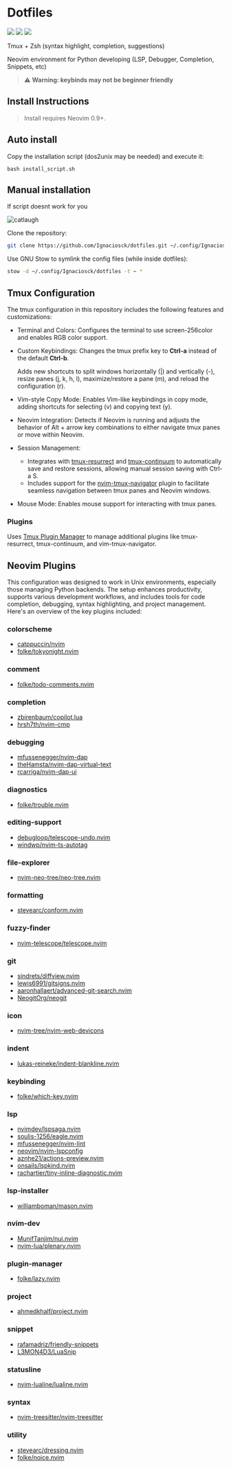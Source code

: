# Dotfiles

<a href="https://dotfyle.com/Ignaciosck/dotfiles-nvim-config"><img src="https://dotfyle.com/Ignaciosck/dotfiles-nvim-config/badges/plugins?style=for-the-badge" /></a>
<a href="https://dotfyle.com/Ignaciosck/dotfiles-nvim-config"><img src="https://dotfyle.com/Ignaciosck/dotfiles-nvim-config/badges/leaderkey?style=for-the-badge" /></a>
<a href="https://dotfyle.com/Ignaciosck/dotfiles-nvim-config"><img src="https://dotfyle.com/Ignaciosck/dotfiles-nvim-config/badges/plugin-manager?style=for-the-badge" /></a>

Tmux + Zsh (syntax highlight, completion, suggestions)

Neovim environment for Python developing (LSP, Debugger, Completion, Snippets, etc)
>⚠️ **Warning: keybinds may not be beginner friendly**

## Install Instructions

 > Install requires Neovim 0.9+.
## Auto install
Copy the installation script (dos2unix may be needed) and execute it:
```
bash install_script.sh
```

## Manual installation
If script doesnt work for you

![catlaugh](https://i.imgur.com/FiDkB7A.png)

Clone the repository:

```sh
git clone https://github.com/Ignaciosck/dotfiles.git ~/.config/Ignaciosck/dotfiles
```

Use GNU Stow to symlink the config files (while inside dotfiles):

```sh
stow -d ~/.config/Ignaciosck/dotfiles -t ~ *
```
## Tmux Configuration
The tmux configuration in this repository includes the following features and customizations:

* Terminal and Colors: Configures the terminal to use screen-256color and enables RGB color support.
* Custom Keybindings: Changes the tmux prefix key to **Ctrl-a** instead of the default **Ctrl-b**. 
    
    Adds new shortcuts to split windows horizontally (|) and vertically (-), resize panes (j, k, h, l), maximize/restore a pane (m), and reload the configuration (r).
* Vim-style Copy Mode: Enables Vim-like keybindings in copy mode, adding shortcuts for selecting (v) and copying text (y).
* Neovim Integration: Detects if Neovim is running and adjusts the behavior of Alt + arrow key combinations to either navigate tmux panes or move within Neovim.
* Session Management:
    * Integrates with [tmux-resurrect](https://github.com/tmux-plugins/tmux-resurrect) and [tmux-continuum](https://github.com/tmux-plugins/tmux-continuum) to automatically save and restore sessions, allowing manual session saving with Ctrl-a S.
    * Includes support for the [nvim-tmux-navigator](https://github.com/alexghergh/nvim-tmux-navigation) plugin to facilitate seamless navigation between tmux panes and Neovim windows.
* Mouse Mode: Enables mouse support for interacting with tmux panes.
### Plugins
 Uses [Tmux Plugin Manager](https://github.com/tmux-plugins/tpm) to manage additional plugins like tmux-resurrect, tmux-continuum, and vim-tmux-navigator.

## Neovim Plugins
This configuration was designed to work in Unix environments, especially those managing Python backends. The setup enhances productivity, supports various development workflows, and includes tools for code completion, debugging, syntax highlighting, and project management. Here's an overview of the key plugins included:
### colorscheme

+ [catppuccin/nvim](https://dotfyle.com/plugins/catppuccin/nvim)
+ [folke/tokyonight.nvim](https://dotfyle.com/plugins/folke/tokyonight.nvim)
### comment

+ [folke/todo-comments.nvim](https://dotfyle.com/plugins/folke/todo-comments.nvim)
### completion

+ [zbirenbaum/copilot.lua](https://dotfyle.com/plugins/zbirenbaum/copilot.lua)
+ [hrsh7th/nvim-cmp](https://dotfyle.com/plugins/hrsh7th/nvim-cmp)
### debugging

+ [mfussenegger/nvim-dap](https://dotfyle.com/plugins/mfussenegger/nvim-dap)
+ [theHamsta/nvim-dap-virtual-text](https://dotfyle.com/plugins/theHamsta/nvim-dap-virtual-text)
+ [rcarriga/nvim-dap-ui](https://dotfyle.com/plugins/rcarriga/nvim-dap-ui)
### diagnostics

+ [folke/trouble.nvim](https://dotfyle.com/plugins/folke/trouble.nvim)
### editing-support

+ [debugloop/telescope-undo.nvim](https://dotfyle.com/plugins/debugloop/telescope-undo.nvim)
+ [windwp/nvim-ts-autotag](https://dotfyle.com/plugins/windwp/nvim-ts-autotag)
### file-explorer

+ [nvim-neo-tree/neo-tree.nvim](https://dotfyle.com/plugins/nvim-neo-tree/neo-tree.nvim)
### formatting

+ [stevearc/conform.nvim](https://dotfyle.com/plugins/stevearc/conform.nvim)
### fuzzy-finder

+ [nvim-telescope/telescope.nvim](https://dotfyle.com/plugins/nvim-telescope/telescope.nvim)
### git

+ [sindrets/diffview.nvim](https://dotfyle.com/plugins/sindrets/diffview.nvim)
+ [lewis6991/gitsigns.nvim](https://dotfyle.com/plugins/lewis6991/gitsigns.nvim)
+ [aaronhallaert/advanced-git-search.nvim](https://dotfyle.com/plugins/aaronhallaert/advanced-git-search.nvim)
+ [NeogitOrg/neogit](https://dotfyle.com/plugins/NeogitOrg/neogit)
### icon

+ [nvim-tree/nvim-web-devicons](https://dotfyle.com/plugins/nvim-tree/nvim-web-devicons)
### indent

+ [lukas-reineke/indent-blankline.nvim](https://dotfyle.com/plugins/lukas-reineke/indent-blankline.nvim)
### keybinding

+ [folke/which-key.nvim](https://dotfyle.com/plugins/folke/which-key.nvim)
### lsp

+ [nvimdev/lspsaga.nvim](https://dotfyle.com/plugins/nvimdev/lspsaga.nvim)
+ [soulis-1256/eagle.nvim](https://dotfyle.com/plugins/soulis-1256/eagle.nvim)
+ [mfussenegger/nvim-lint](https://dotfyle.com/plugins/mfussenegger/nvim-lint)
+ [neovim/nvim-lspconfig](https://dotfyle.com/plugins/neovim/nvim-lspconfig)
+ [aznhe21/actions-preview.nvim](https://dotfyle.com/plugins/aznhe21/actions-preview.nvim)
+ [onsails/lspkind.nvim](https://dotfyle.com/plugins/onsails/lspkind.nvim)
+ [rachartier/tiny-inline-diagnostic.nvim](https://dotfyle.com/plugins/rachartier/tiny-inline-diagnostic.nvim)
### lsp-installer

+ [williamboman/mason.nvim](https://dotfyle.com/plugins/williamboman/mason.nvim)
### nvim-dev

+ [MunifTanjim/nui.nvim](https://dotfyle.com/plugins/MunifTanjim/nui.nvim)
+ [nvim-lua/plenary.nvim](https://dotfyle.com/plugins/nvim-lua/plenary.nvim)
### plugin-manager

+ [folke/lazy.nvim](https://dotfyle.com/plugins/folke/lazy.nvim)
### project

+ [ahmedkhalf/project.nvim](https://dotfyle.com/plugins/ahmedkhalf/project.nvim)
### snippet

+ [rafamadriz/friendly-snippets](https://dotfyle.com/plugins/rafamadriz/friendly-snippets)
+ [L3MON4D3/LuaSnip](https://dotfyle.com/plugins/L3MON4D3/LuaSnip)
### statusline

+ [nvim-lualine/lualine.nvim](https://dotfyle.com/plugins/nvim-lualine/lualine.nvim)
### syntax

+ [nvim-treesitter/nvim-treesitter](https://dotfyle.com/plugins/nvim-treesitter/nvim-treesitter)
### utility

+ [stevearc/dressing.nvim](https://dotfyle.com/plugins/stevearc/dressing.nvim)
+ [folke/noice.nvim](https://dotfyle.com/plugins/folke/noice.nvim)

